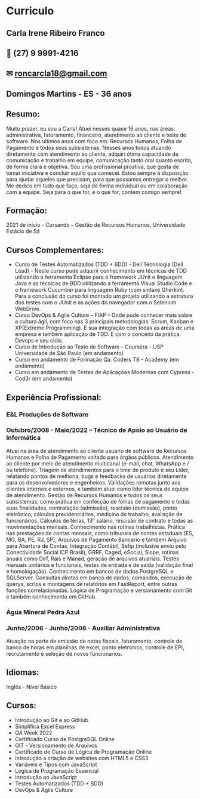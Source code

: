 # Curriculo

##  Carla Irene Ribeiro Franco
## 📱 (27) 9 9991-4216
## ✉ roncarcla18@gmail.com
##  Domingos Martins  - ES - 36 anos

## Resumo:
Muito prazer, eu sou a Carla!
Atuei nesses quase 16 anos, nas áreas: administrativa, faturamento, financeiro, atendimento ao cliente e teste de software. Nos últimos anos com foco em: 
Recursos Humanos, Folha de Pagamento e todos seus subsistemas. Nesses anos todos atuando diretamente com atendimento ao cliente, adquiri ótima capacidade 
de comunicação e trabalho em equipe, comunicação tanto oral quanto escrita, de forma clara e objetiva.
Sou uma profissional proativa, que gosta de tomar iniciativa e concluir aquilo que comecei. Estou sempre à disposição para ajudar aqueles que precisam, 
para que possamos entregar o melhor. Me dedico em tudo que faço, seja de forma individual ou em colaboração com a equipe.
Seja para o que for, e o que for, contem comigo sempre!

## Formação:
2021 de início - Cursando – Gestão de Recursos Humanos, Universidade Estácio de Sá   

## Cursos Complementares:
* Curso de Testes Automatizados (TDD + BDD) - Dell Tecnologia (Dell Lead) - Neste curso pude adquirir conhecimento em técnicas de TDD utilizando a 
ferramenta Eclipse para o framework JUnit e linguagem Java e as técnicas de BDD utilizando a ferramenta Visual Studio Code e o framework Cucumber para 
linguagem Ruby (com sintaxe Gherkin). Para a conclusão do curso foi montado um projeto utilizando a estrutura dos testes com o JUnit e as ações do 
navegador com o Selenium WebDrive. 
* Curso DevOps & Agile Culture – FIAP – Onde pude conhecer mais sobre a cultura ágil, com foco nas 3 principais metodologias: Scrum, Kanban e XP(Extreme Programming). E sua integração com todas as áreas de uma empresa e também aplicação de TDD. E com o conceito da prática Devops e seu ciclo.
* Curso de Introdução ao Teste de Software - Coursera - USP Universidade de São Paulo (em andamento)
* Curso em andamento de Formação Qa. Coders T8 - Academy (em andamento)
* Curso em andamento de Testes de Aplicações Modernas com Cypress - Cod3r (em andamento)

## Experiência Profissional:
### E&L Produções de Software
### Outubro/2008 - Maio/2022 – Técnico de Apoio ao Usuário de Informática
Atuei na área de atendimento ao cliente usuario de software de Recursos Humanos e Folha de Pagamento voltado para órgãos públicos. Atendimento ao cliente 
por meio de atendimento multicanal (e-mail, chat, WhatsApp e / ou telefone). Triagem de atendimentos para o time de produto e seu Líder, relatando pontos 
de melhoria, bugs e feedbacks de usuários diretamente para os desenvolvedores e engenheiros. Validações remotas junto aos clientes internos e externos, e 
também atuei como líder técnica de equipe de atendimento. Gestão de Recursos Humanos e todos os seus subsistemas, como prática em confecção de folhas de 
pagamento e todas suas finalidades, contratação (admissão), rescisão (demissão), ponto eletrônico, cálculos previdenciários, medicina do trabalho, avaliação 
de funcionários. Cálculos de férias, 13° salário, rescisão de contrato e todas as movimentações mensais. Conhecimento nas rotinas trabalhistas. Prática 
nas prestações de contas mensais, como tribunais de contas estaduais (ES, MG, BA, PE, RJ, SP), Arquivos de Pagamento Bancario e tambem Arquivo para Abertura 
de Contas, Integração Contábil, Sefip (inclusive envio pelo Conectividade Social ICP Brasil), GRRF, Caged, eSocial, Siope, rotinas anuais como Dirf, Rais e 
Manad, geração de arquivos atuariais. Testes manuais unitários e funcionais, testes de entrada e de saída (validação final e homologação). Conhecimento em 
bancos de dados PostgreSQL e SQLServer. Consultas diretas em banco de dados, comandos, execução de querys, scrips e montagens de relatórios em FastReport, 
entre outras funções correlacionadas. Lógica de Programação e versionamento com Git e também conhecimento em GitHub.

### Água Mineral Pedra Azul
### Junho/2006 - Junho/2008 - Auxiliar Administrativa
Atuação na parte de emissão de notas fiscais, faturamento, controle de banco de horas em planilhas de excel, ponto eletronico, controle de EPI, recrutamento 
e seleção de novos funcionarios.

## Idiomas:
Inglês - Nível Básico

## Cursos:
 * Introdução ao Git e ao GitHub
 * Simplifica Excel Express
 * QA Week 2022
 * Certificado Curso de PostgreSQL Online 
 * GIT - Versionamento de Arquivos 
 * Certificado de Curso de Lógica de Programação Online   
 * Introdução a criação de websites com HTML5 e CSS3
 * Variáveis e Tipos com JavaScript
 * Lógica de Programação Essencial
 * Introdução ao JavaScript
 * Testes Automatizados (TDD + BDD)
 * DevOps & Agile Culture
